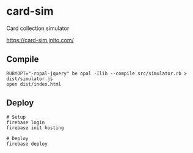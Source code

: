 # card-sim
Card collection simulator

https://card-sim.jnito.com/

## Compile

```
RUBYOPT="-ropal-jquery" be opal -Ilib --compile src/simulator.rb > dist/simulator.js
open dist/index.html
```

## Deploy

```
# Setup
firebase login
firebase init hosting

# Deploy
firebase deploy
```
